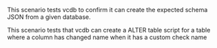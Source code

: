 This scenario tests vcdb to confirm it can create the expected schema JSON from a given database.

This scenario tests that vcdb can create a ALTER table script for a table where a column has changed name when it has a custom check name